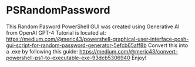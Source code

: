 # PSRandomPassword
This Random Pasword PowerShell GUI was created using Generative AI from OpenAI GPT-4
Tutorial is located at: https://medium.com/@meric43/powershell-graphical-user-interface-posh-gui-script-for-random-password-generator-5efcb65aff8b
Convert this into a .exe by following this guide: https://medium.com/@meric43/convert-powershell-ps1-to-executable-exe-93dcb5306940
Enjoy!
